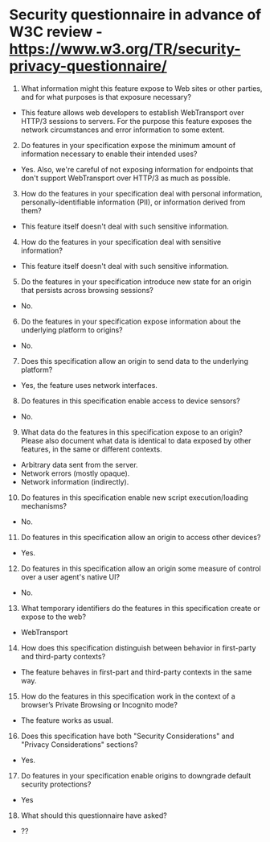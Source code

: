 # Security questionnaire in advance of W3C review  - https://www.w3.org/TR/security-privacy-questionnaire/

01.  What information might this feature expose to Web sites or other parties,
     and for what purposes is that exposure necessary?
  - This feature allows web developers to establish WebTransport over HTTP/3
    sessions to servers. For the purpose this feature exposes the network
    circumstances and error information to some extent.
02.  Do features in your specification expose the minimum amount of information
      necessary to enable their intended uses?
  - Yes. Also, we're careful of not exposing information for endpoints that
    don't support WebTransport over HTTP/3 as much as possible.
03.  How do the features in your specification deal with personal information,
      personally-identifiable information (PII), or information derived from
      them?
  - This feature itself doesn't deal with such sensitive information.
 04.  How do the features in your specification deal with sensitive information?
  - This feature itself doesn't deal with such sensitive information.
 05.  Do the features in your specification introduce new state for an origin
      that persists across browsing sessions?
  - No.
 06.  Do the features in your specification expose information about the
      underlying platform to origins?
  - No.
 07.  Does this specification allow an origin to send data to the underlying
      platform?
  - Yes, the feature uses network interfaces.
 08.  Do features in this specification enable access to device sensors?
  - No.
 09.  What data do the features in this specification expose to an origin? Please
      also document what data is identical to data exposed by other features, in the
      same or different contexts.
  - Arbitrary data sent from the server.
  - Network errors (mostly opaque).
  - Network information (indirectly).
 10.  Do features in this specification enable new script execution/loading
      mechanisms?
  - No.
 11.  Do features in this specification allow an origin to access other devices?
  - Yes.
 12.  Do features in this specification allow an origin some measure of control over
      a user agent's native UI?
  - No.
 13.  What temporary identifiers do the features in this specification create or
      expose to the web?
  - WebTransport
 14.  How does this specification distinguish between behavior in first-party and
      third-party contexts?
  - The feature behaves in first-part and third-party contexts in the same way.
 15.  How do the features in this specification work in the context of a browser’s
      Private Browsing or Incognito mode?
  - The feature works as usual.
 16.  Does this specification have both "Security Considerations" and "Privacy
      Considerations" sections?
  - Yes.
 17.  Do features in your specification enable origins to downgrade default
      security protections?
  - Yes
 18.  What should this questionnaire have asked?
  - ??
